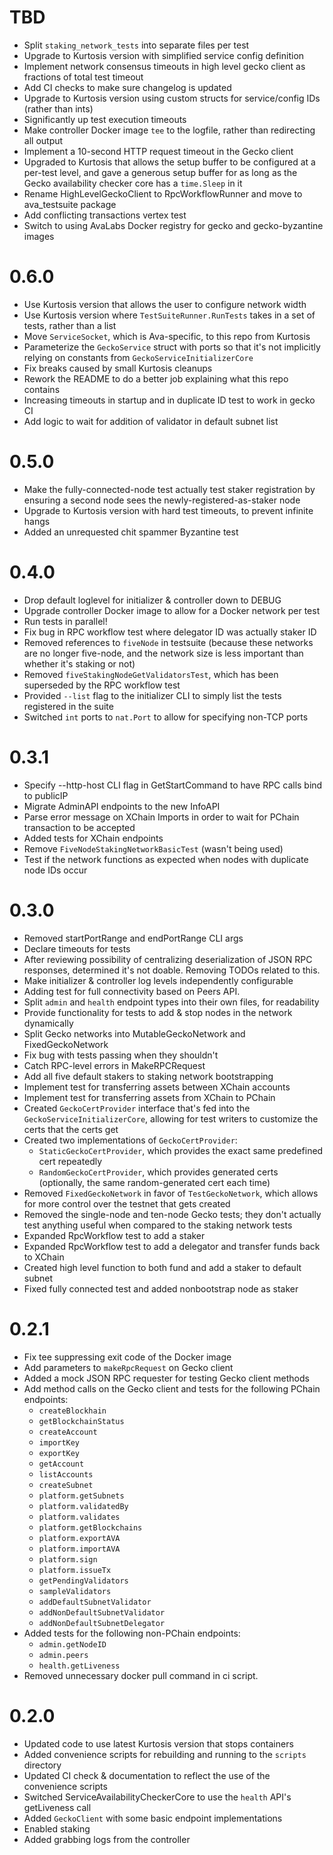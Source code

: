 # TBD
* Split `staking_network_tests` into separate files per test
* Upgrade to Kurtosis version with simplified service config definition
* Implement network consensus timeouts in high level gecko client as fractions of total test timeout
* Add CI checks to make sure changelog is updated
* Upgrade to Kurtosis version using custom structs for service/config IDs (rather than ints)
* Significantly up test execution timeouts
* Make controller Docker image `tee` to the logfile, rather than redirecting all output
* Implement a 10-second HTTP request timeout in the Gecko client
* Upgraded to Kurtosis that allows the setup buffer to be configured at a per-test level, and gave a generous setup buffer for as long as the Gecko availability checker core has a `time.Sleep` in it
* Rename HighLevelGeckoClient to RpcWorkflowRunner and move to ava_testsuite package
* Add conflicting transactions vertex test
* Switch to using AvaLabs Docker registry for gecko and gecko-byzantine images

# 0.6.0
* Use Kurtosis version that allows the user to configure network width
* Use Kurtosis version where `TestSuiteRunner.RunTests` takes in a set of tests, rather than a list
* Move `ServiceSocket`, which is Ava-specific, to this repo from Kurtosis
* Parameterize the `GeckoService` struct with ports so that it's not implicitly relying on constants from `GeckoServiceInitializerCore`
* Fix breaks caused by small Kurtosis cleanups
* Rework the README to do a better job explaining what this repo contains
* Increasing timeouts in startup and in duplicate ID test to work in gecko CI
* Add logic to wait for addition of validator in default subnet list

# 0.5.0
* Make the fully-connected-node test actually test staker registration by ensuring a second node sees the newly-registered-as-staker node
* Upgrade to Kurtosis version with hard test timeouts, to prevent infinite hangs
* Added an unrequested chit spammer Byzantine test

# 0.4.0
* Drop default loglevel for initializer & controller down to DEBUG
* Upgrade controller Docker image to allow for a Docker network per test
* Run tests in parallel!
* Fix bug in RPC workflow test where delegator ID was actually staker ID
* Removed references to `fiveNode` in testsuite (because these networks are no longer five-node, and the network size is less important than whether it's staking or not)
* Removed `fiveStakingNodeGetValidatorsTest`, which has been superseded by the RPC workflow test
* Provided `--list` flag to the initializer CLI to simply list the tests registered in the suite
* Switched `int` ports to `nat.Port` to allow for specifying non-TCP ports

# 0.3.1
* Specify --http-host CLI flag in GetStartCommand to have RPC calls bind to publicIP
* Migrate AdminAPI endpoints to the new InfoAPI
* Parse error message on XChain Imports in order to wait for PChain transaction to be accepted
* Added tests for XChain endpoints
* Remove `FiveNodeStakingNetworkBasicTest` (wasn't being used)
* Test if the network functions as expected when nodes with duplicate node IDs occur

# 0.3.0
* Removed startPortRange and endPortRange CLI args
* Declare timeouts for tests
* After reviewing possibility of centralizing deserialization of JSON RPC responses, determined it's not doable. Removing TODOs related to this.
* Make initializer & controller log levels independently configurable
* Adding test for full connectivity based on Peers API.
* Split `admin` and `health` endpoint types into their own files, for readability
* Provide functionality for tests to add & stop nodes in the network dynamically
* Split Gecko networks into MutableGeckoNetwork and FixedGeckoNetwork
* Fix bug with tests passing when they shouldn't
* Catch RPC-level errors in MakeRPCRequest
* Add all five default stakers to staking network bootstrapping
* Implement test for transferring assets between XChain accounts
* Implement test for transferring assets from XChain to PChain
* Created `GeckoCertProvider` interface that's fed into the `GeckoServiceInitializerCore`, allowing for test writers to customize the certs that the certs get
* Created two implementations of `GeckoCertProvider`:
    * `StaticGeckoCertProvider`, which provides the exact same predefined cert repeatedly
    * `RandomGeckoCertProvider`, which provides generated certs (optionally, the same random-generated cert each time)
* Removed `FixedGeckoNetwork` in favor of `TestGeckoNetwork`, which allows for more control over the testnet that gets created
* Removed the single-node and ten-node Gecko tests; they don't actually test anything useful when compared to the staking network tests
* Expanded RpcWorkflow test to add a staker
* Expanded RpcWorkflow test to add a delegator and transfer funds back to XChain
* Created high level function to both fund and add a staker to default subnet
* Fixed fully connected test and added nonbootstrap node as staker

# 0.2.1
* Fix tee suppressing exit code of the Docker image
* Add parameters to `makeRpcRequest` on Gecko client
* Added a mock JSON RPC requester for testing Gecko client methods
* Add method calls on the Gecko client and tests for the following PChain endpoints:
    * `createBlockhain`
    * `getBlockchainStatus`
    * `createAccount`
    * `importKey`
    * `exportKey`
    * `getAccount`
    * `listAccounts`
    * `createSubnet`
    * `platform.getSubnets`
    * `platform.validatedBy`
    * `platform.validates`
    * `platform.getBlockchains`
    * `platform.exportAVA`
    * `platform.importAVA`
    * `platform.sign`
    * `platform.issueTx`
    * `getPendingValidators`
    * `sampleValidators`
    * `addDefaultSubnetValidator`
    * `addNonDefaultSubnetValidator`
    * `addNonDefaultSubnetDelegator`
* Added tests for the following non-PChain endpoints:
    * `admin.getNodeID`
    * `admin.peers`
    * `health.getLiveness`
* Removed unnecessary docker pull command in ci script.

# 0.2.0
* Updated code to use latest Kurtosis version that stops containers
* Added convenience scripts for rebuilding and running to the `scripts` directory
* Updated CI check & documentation to reflect the use of the convenience scripts
* Switched ServiceAvailabilityCheckerCore to use the `health` API's getLiveness call
* Added `GeckoClient` with some basic endpoint implementations
* Enabled staking
* Added grabbing logs from the controller
